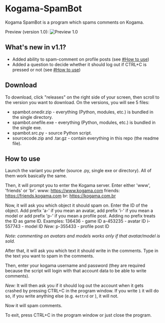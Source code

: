 # Kogama-SpamBot
Kogama SpamBot is a program which spams comments on Kogama.

Preview (version 1.0):
![Preview 1.0](https://i.imgur.com/sDgwrMD.png)

## What's new in v1.1?
- Added ability to spam-comment on profile posts (see [#How to use](./README.md#user-content-new1))
- Added a question to decide whether it should log out if CTRL+C is pressed or not (see [#How to use](./README.md#user-content-new2))

## Download
To download, click "releases" on the right side of your screen, then scroll to the version you want to download.
On the versions, you will see 5 files:
 - spambot.onedir.zip - everything (Python, modules, etc.) is bundled in the single directory.
 - spambot.onefile.exe - everything (Python, modules, etc.) is bundled in the single exe.
 - spambot.src.py - source Python script.
 - sourcecode.zip and .tar.gz - contain everything in this repo (the readme file).

## How to use

Launch the variant you prefer (source .py, single exe or directory). All of them work basically the same.

Then, it will prompt you to enter the Kogama server. Enter either 'www', 'friends' or 'br'.
www: https://www.kogama.com
friends: https://friends.kogama.com
br: https://kogama.com.br

Now, it will ask you which object it should spam on.
Enter the ID of the object. Add prefix 'a-' if you mean an avatar, add prefix 'i-' if you mean a model or add prefix 'p-' if you mean a profile post. Adding no prefix treats the ID as game ID.
Examples:
136436 - game ID
a-453235 - avatar ID
i-557743 - model ID
*New:* <span id="new1"></span>
p-355433 - profile post ID

*Note: commenting on avatars and models works only if that avatar/model is sold.*

After that, it will ask you which text it should write in the comments. Type in the text you want to spam in the comments.

Then, enter your kogama username and password (they are required because the script will login with that account data to be able to write comments).

*New:* <span id="new2"></span>
It will then ask you if it should log out the account when it gets crashed by pressing CTRL+C in the program window. If you write `1` it will do so, if you write anything else (e.g. `4ettrd` or `​`), it will not.

Now it will spam comments.

To exit, press CTRL+C in the program window or just close the program.

